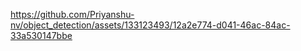 

https://github.com/Priyanshu-nv/object_detection/assets/133123493/12a2e774-d041-46ac-84ac-33a530147bbe

